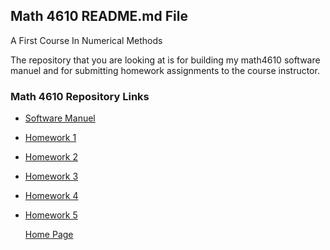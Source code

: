## Math 4610 README.md File
A First Course In Numerical Methods

The repository that you are looking at is for building my math4610 software  
manuel and for submitting homework assignments to the course instructor.

### Math 4610 Repository Links

- [Software Manuel](https://gbmitchell.github.io/math4610/softwareManuel/main)
- [Homework 1](https://gbmitchell.github.io/math4610/HW1/problem)
- [Homework 2](https://gbmitchell.github.io/math4610/HW2/problem)
- [Homework 3](https://gbmitchell.github.io/math4610/HW3/problem)
- [Homework 4](https://gbmitchell.github.io/math4610/HW4/problem)
- [Homework 5](https://gbmitchell.github.io/math4610/HW5/problem)
  
  
  
  [Home Page](https://gbmitchell.github.io/)
